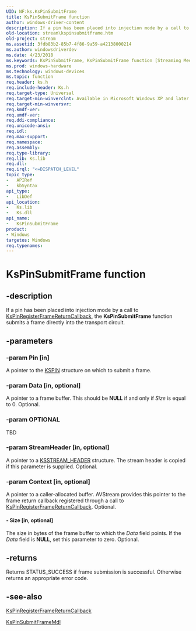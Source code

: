 ```yaml
---
UID: NF:ks.KsPinSubmitFrame
title: KsPinSubmitFrame function
author: windows-driver-content
description: If a pin has been placed into injection mode by a call to KsPinRegisterFrameReturnCallback, the KsPinSubmitFrame function submits a frame directly into the transport circuit.
old-location: stream\kspinsubmitframe.htm
old-project: stream
ms.assetid: 3fdb83b2-85b7-4f86-9a59-a42138000214
ms.author: windowsdriverdev
ms.date: 4/23/2018
ms.keywords: KsPinSubmitFrame, KsPinSubmitFrame function [Streaming Media Devices], avfunc_ce7c4c71-c404-4061-a2e5-b9f4c15df4a2.xml, ks/KsPinSubmitFrame, stream.kspinsubmitframe
ms.prod: windows-hardware
ms.technology: windows-devices
ms.topic: function
req.header: ks.h
req.include-header: Ks.h
req.target-type: Universal
req.target-min-winverclnt: Available in Microsoft Windows XP and later operating systems and DirectX 8.0 and later DirectX versions.
req.target-min-winversvr: 
req.kmdf-ver: 
req.umdf-ver: 
req.ddi-compliance: 
req.unicode-ansi: 
req.idl: 
req.max-support: 
req.namespace: 
req.assembly: 
req.type-library: 
req.lib: Ks.lib
req.dll: 
req.irql: "<=DISPATCH_LEVEL"
topic_type:
-	APIRef
-	kbSyntax
api_type:
-	LibDef
api_location:
-	Ks.lib
-	Ks.dll
api_name:
-	KsPinSubmitFrame
product:
- Windows
targetos: Windows
req.typenames: 
---
```


# KsPinSubmitFrame function


## -description


If a pin has been placed into injection mode by a call to <a href="https://msdn.microsoft.com/library/windows/hardware/ff563522">KsPinRegisterFrameReturnCallback</a>, the <b>KsPinSubmitFrame</b> function submits a frame directly into the transport circuit.


## -parameters




### -param Pin [in]

A pointer to the <a href="https://msdn.microsoft.com/library/windows/hardware/ff563483">KSPIN</a> structure on which to submit a frame.


### -param Data [in, optional]

A pointer to a frame buffer. This should be <b>NULL</b> if and only if <i>Size</i> is equal to 0. Optional.


### -param OPTIONAL

TBD


### -param StreamHeader [in, optional]

A pointer to a <a href="https://msdn.microsoft.com/library/windows/hardware/ff567138">KSSTREAM_HEADER</a> structure. The stream header is copied if this parameter is supplied. Optional.


### -param Context [in, optional]

A pointer to a caller-allocated buffer. AVStream provides this pointer to the frame return callback registered through a call to <a href="https://msdn.microsoft.com/library/windows/hardware/ff563522">KsPinRegisterFrameReturnCallback</a>. Optional.


#### - Size [in, optional]

The size in bytes of the frame buffer to which the <i>Data</i> field points. If the <i>Data</i> field is <b>NULL</b>, set this parameter to zero. Optional.


## -returns



Returns STATUS_SUCCESS if frame submission is successful. Otherwise returns an appropriate error code.




## -see-also




<a href="https://msdn.microsoft.com/library/windows/hardware/ff563522">KsPinRegisterFrameReturnCallback</a>



<a href="https://msdn.microsoft.com/library/windows/hardware/ff563530">KsPinSubmitFrameMdl</a>
 

 

